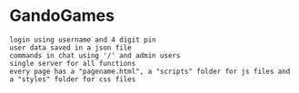 # GandoGames
    login using username and 4 digit pin
    user data saved in a json file
    commands in chat using '/' and admin users
    single server for all functions
    every page has a "pagename.html", a "scripts" folder for js files and a "styles" folder for css files